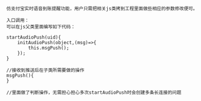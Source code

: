 
	
	仿支付宝实时语音到账提醒功能，用户只需把相关js类拷到工程里面做些相应的参数修改便可。
	
	入口调用：
	可以在js父类里面编写如下代码：
	
    startAudioPush(uid){
        initAudioPush(object,(msg)=>{
            this.msgPush();
        });
    }
	
	//接收到推送后在子类所需要做的操作
    msgPush(){
    }
	
	//里面做了判断操作，无需担心担心多次startAudioPush时会创建多条长连接的问题
	
	